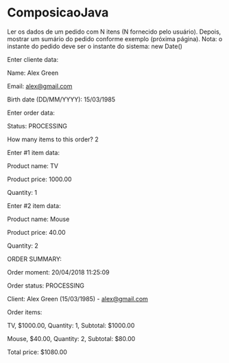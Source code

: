 # ComposicaoJava

Ler os dados de um pedido com N itens (N fornecido pelo usuário). Depois, mostrar um
sumário do pedido conforme exemplo (próxima página). Nota: o instante do pedido deve ser
o instante do sistema: new Date()

Enter cliente data:

Name: Alex Green

Email: alex@gmail.com

Birth date (DD/MM/YYYY): 15/03/1985

Enter order data:

Status: PROCESSING

How many items to this order? 2

Enter #1 item data:

Product name: TV

Product price: 1000.00

Quantity: 1

Enter #2 item data:

Product name: Mouse

Product price: 40.00

Quantity: 2

ORDER SUMMARY:

Order moment: 20/04/2018 11:25:09

Order status: PROCESSING

Client: Alex Green (15/03/1985) - alex@gmail.com

Order items:

TV, $1000.00, Quantity: 1, Subtotal: $1000.00

Mouse, $40.00, Quantity: 2, Subtotal: $80.00

Total price: $1080.00
